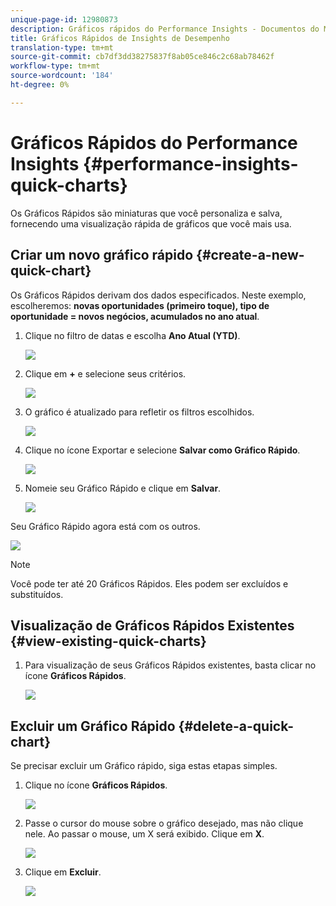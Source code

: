 ```yaml
---
unique-page-id: 12980873
description: Gráficos rápidos do Performance Insights - Documentos do Marketing - Documentação do produto
title: Gráficos Rápidos de Insights de Desempenho
translation-type: tm+mt
source-git-commit: cb7df3dd38275837f8ab05ce846c2c68ab78462f
workflow-type: tm+mt
source-wordcount: '184'
ht-degree: 0%

---
```



# Gráficos Rápidos do Performance Insights {#performance-insights-quick-charts}

Os Gráficos Rápidos são miniaturas que você personaliza e salva, fornecendo uma visualização rápida de gráficos que você mais usa.

## Criar um novo gráfico rápido {#create-a-new-quick-chart}

Os Gráficos Rápidos derivam dos dados especificados. Neste exemplo, escolheremos: **novas oportunidades (primeiro toque), tipo de oportunidade = novos negócios, acumulados no ano atual**.

1. Clique no filtro de datas e escolha **Ano Atual (YTD)**.

   ![](assets/1-2.png)

1. Clique em **+** e selecione seus critérios.

   ![](assets/2-2.png)

1. O gráfico é atualizado para refletir os filtros escolhidos.

   ![](assets/3-3.png)

1. Clique no ícone Exportar e selecione **Salvar como Gráfico Rápido**.

   ![](assets/4-2.png)

1. Nomeie seu Gráfico Rápido e clique em **Salvar**.

   ![](assets/5-3.png)

Seu Gráfico Rápido agora está com os outros.

![](assets/6-3.png)

>[!NOTE]
>
>Você pode ter até 20 Gráficos Rápidos. Eles podem ser excluídos e substituídos.

## Visualização de Gráficos Rápidos Existentes {#view-existing-quick-charts}

1. Para visualização de seus Gráficos Rápidos existentes, basta clicar no ícone **Gráficos Rápidos**.

   ![](assets/7-1.png)

## Excluir um Gráfico Rápido {#delete-a-quick-chart}

Se precisar excluir um Gráfico rápido, siga estas etapas simples.

1. Clique no ícone **Gráficos Rápidos**.

   ![](assets/8-1.png)

1. Passe o cursor do mouse sobre o gráfico desejado, mas não clique nele. Ao passar o mouse, um X será exibido. Clique em **X**.

   ![](assets/9-2.png)

1. Clique em **Excluir**.

   ![](assets/10-1.png)
